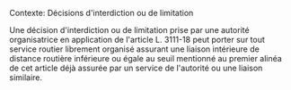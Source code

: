 Contexte: Décisions d'interdiction ou de limitation

Une décision d'interdiction ou de limitation prise par une autorité organisatrice en application de l'article L. 3111-18 peut porter sur tout service routier librement organisé assurant une liaison intérieure de distance routière inférieure ou égale au seuil mentionné au premier alinéa de cet article déjà assurée par un service de l'autorité ou une liaison similaire.